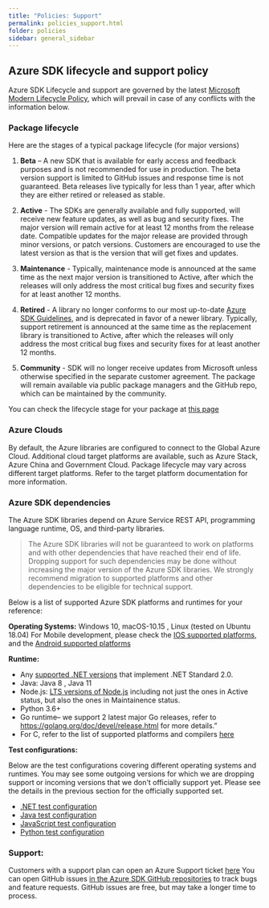 ```yaml
---
title: "Policies: Support"
permalink: policies_support.html
folder: policies
sidebar: general_sidebar
---
```


## **Azure SDK lifecycle and support policy**

Azure SDK Lifecycle and support are governed by the latest [Microsoft Modern Lifecycle Policy](https://docs.microsoft.com/en-US/lifecycle/policies/modern), which will prevail in case of any conflicts with the information below.

### **Package lifecycle**

Here are the stages of a typical package lifecycle (for major versions)

1. **Beta** – A new SDK that is available for early access and feedback purposes and is not recommended for use in production.
   The beta version support is limited to GitHub issues and response time is not guaranteed. Beta releases live typically for less than 1 year, after which they are either retired or released as stable.

2. **Active** - The SDKs are generally available and fully supported, will receive new feature updates, as well as bug and security fixes.
   The major version will remain active for at least 12 months from the release date. Compatible updates for the major release are provided through minor versions, or patch versions.
   Customers are encouraged to use the latest version as that is the version that will get fixes and updates.

3. **Maintenance** - Typically, maintenance mode is announced at the same time as the next major version is transitioned to Active,
   after which the releases will only address the most critical bug fixes and security fixes for at least another 12 months. 

4. **Retired** - A library no longer conforms to our most up-to-date [Azure SDK Guidelines](https://azure.github.io/azure-sdk/general_introduction.html), and is deprecated in favor of a newer library. Typically, support retirement is announced at the same time as the replacement library is transitioned to Active, after which the releases will only address the most critical bug fixes and security fixes for at least another 12 months. 

5. **Community** - SDK will no longer receive updates from Microsoft unless otherwise specified in the separate customer agreement.
   The package will remain available via public package managers and the GitHub repo, which can be maintained by the community.

You can check the lifecycle stage for your package at [this page](https://azure.github.io/azure-sdk/releases/latest/index.html)

### **Azure Clouds**

By default, the Azure libraries are configured to connect to the Global Azure Cloud.
Additional cloud target platforms are available, such as Azure Stack, Azure China and Government Cloud.
Package lifecycle may vary across different target platforms. Refer to the target platform documentation for more information.

### **Azure SDK dependencies**

The Azure SDK libraries depend on Azure Service REST API, programming language runtime, OS, and third-party libraries.

> The Azure SDK libraries will not be guaranteed to work on platforms and with other dependencies that have reached their end of life. Dropping support for such dependencies may be done without increasing the major version of the Azure SDK libraries. We strongly recommend migration to supported platforms and other dependencies to be eligible for technical support.

Below is a list of supported Azure SDK platforms and runtimes for your reference:

**Operating Systems:** Windows 10, macOS-10.15 , Linux (tested on Ubuntu 18.04)
For Mobile development, please check the [IOS supported platforms](https://azure.github.io/azure-sdk/ios_design.html#ios-library-support), and the [Android supported platforms](https://azure.github.io/azure-sdk/android_design.html)

**Runtime:**

- Any [supported .NET versions](https://dotnet.microsoft.com/en-us/platform/support/policy/dotnet-core) that implement .NET Standard 2.0.
- Java: Java 8 , Java 11
- Node.js: [LTS versions of Node.js](https://nodejs.org/about/releases/) including not just the ones in Active status, but also the ones in Maintainence status.
- Python 3.6+
- Go runtime– we support 2 latest major Go releases, refer to https://golang.org/doc/devel/release.html for more details.”
- For C, refer to the list of supported platforms and compilers [here](https://azure.github.io/azure-sdk/clang_design.html)

**Test configurations:**

Below are the test configurations covering different operating systems and runtimes. You may see some outgoing versions for which we are dropping support or incoming versions that we don't officially support yet. Please see the details in the previous section for the officially supported set.

- [.NET test configuration](https://github.com/Azure/azure-sdk-for-net/blob/main/eng/pipelines/templates/stages/platform-matrix.json)
- [Java test configuration](https://github.com/Azure/azure-sdk-for-java/blob/main/eng/pipelines/templates/stages/platform-matrix.json)
- [JavaScript test configuration](https://github.com/Azure/azure-sdk-for-js/blob/main/eng/pipelines/templates/stages/platform-matrix.json)
- [Python test configuration](https://github.com/Azure/azure-sdk-for-python/blob/main/eng/pipelines/templates/stages/platform-matrix.json)

### **Support**:

Customers with a support plan can open an Azure Support ticket [here](https://azure.microsoft.com/en-us/support/create-ticket/)
You can open GitHub issues [in the Azure SDK GitHub repositories](https://github.com/Azure/azure-sdk/blob/main/README.md) to track bugs and feature requests. GitHub issues are free, but may take a longer time to process.
